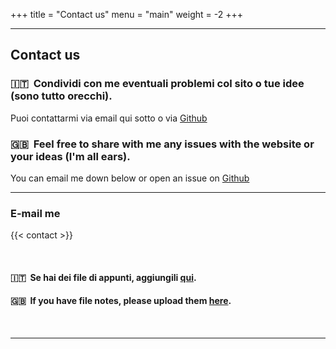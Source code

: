 +++
title = "Contact us"
menu = "main"
weight = -2
+++

* * *

## Contact us

### 🇮🇹 &nbsp;Condividi con me eventuali problemi col sito o tue idee (sono tutto orecchi).

Puoi contattarmi via email qui sotto o via [Github](https://github.com/TIT8/polimi-elettronica/issues/new)

### 🇬🇧 &nbsp;Feel free to share with me any issues with the website or your ideas (I'm all ears).

You can email me down below or open an issue on [Github](https://github.com/TIT8/polimi-elettronica/issues/new)

* * *
### E-mail me

{{< contact >}}

&nbsp;

#### 🇮🇹 &nbsp;Se hai dei file di appunti, aggiungili [qui](https://forms.gle/4zjJNQ45RtVB6aiC9).

#### 🇬🇧 &nbsp;If you have file notes, please upload them [here](https://forms.gle/4zjJNQ45RtVB6aiC9). 

&nbsp;

* * *